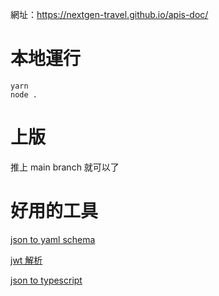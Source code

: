 網址：https://nextgen-travel.github.io/apis-doc/

# 本地運行

```
yarn
node .
```

# 上版

推上 main branch 就可以了

# 好用的工具

[json to yaml schema](https://bikcrum.github.io/Swagger-JSON-Schema-In-YAML_webversion/)

[jwt 解析](https://jwt.io/)

[json to typescript](https://transform.tools/json-to-typescript)
